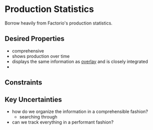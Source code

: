 # Production Statistics

Borrow heavily from Factorio's production statistics.

## Desired Properties

- comprehensive
- shows production over time
- displays the same information as [overlay](overlay.md) and is closely integrated
-

## Constraints

## Key Uncertainties

- how do we organize the information in a comprehensible fashion?
  - searching through
- can we track everything in a performant fashion?
